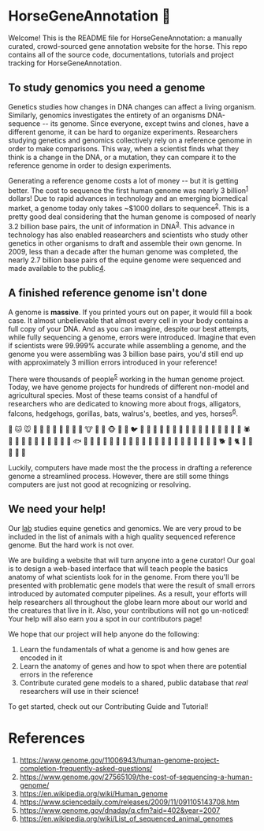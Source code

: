 # HorseGeneAnnotation  🐴
Welcome! This is the README file for HorseGeneAnnotation: a manually curated,
crowd-sourced gene annotation website for the horse. This repo contains all of
the source code, documentations, tutorials and project tracking for
HorseGeneAnnotation.

## To study genomics you need a genome 
Genetics studies how changes in DNA changes can affect a living organism.
Similarly, genomics investigates the entirety of an organisms DNA-sequence --
its genome. Since everyone, except twins and clones, have a different genome,
it can be hard to organize experiments. Researchers studying genetics and
genomics collectively rely on a reference genome in order to make comparisons.
This way, when a scientist finds what they think is a change in the DNA, or a
mutation, they can compare it to the reference genome in order to design
experiments. 

Generating a reference genome costs a lot of money -- but it is getting better.
The cost to sequence the first human genome was nearly 3
billion<sup>[1](#ref1)</sup> dollars! Due to rapid advances in technology and
an emerging biomedical market, a genome today only takes ~$1000 dollars to
sequence<sup>[2](#ref2)</sup>. This is a pretty good deal considering that the
human genome is composed of nearly 3.2 billion base pairs, the unit of
information in DNA<sup>[3](#ref3)</sup>. This advance in technology has also
enabled reasearchers and scientists who study other genetics in other organisms
to draft and assemble their own genome. In 2009, less than a decade after the
human genome was completed, the nearly 2.7 billion base pairs of the equine
genome were sequenced and made available to the public[4](#ref4).

## A finished reference genome isn't done
A genome is **massive**. If you printed yours out on paper, it would fill a
book case. It almost unbelievable that almost every cell in your body contains
a full copy of your DNA. And as you can imagine, despite our best attempts,
while fully sequencing a genome, errors were introduced. Imagine that even if
scientists were 99.999% accurate while assembling a genome, and the genome you
were assembling was 3 billion base pairs, you'd still end up with approximately
3 million errors introduced in your reference!

There were thousands of people<sup>[5](#5)</sup> working in the human genome
project. Today, we have genome projects for hundreds of different non-model and
agricultural species. Most of these teams consist of a handful of researchers
who are dedicated to knowing more about frogs, alligators, falcons, hedgehogs,
gorillas, bats, walrus's, beetles, and yes, horses<sup>[6](#6)</sup>.  

🐶 🐱 🐭 🐹 🐰 🦊 🐻 🐼 🐨 🐯 🦁 🐮 🐷 🐸 🐵 🐔 🐧 🐦 🐤 🦆 🦅 🦉 🦇 🐺 🐗 🐴 🐝 🐛 🦋 🐌 🐚 🐞 🐜 🦗 🕷 🦂 🐢 🐍 🦎 🐙 🦑 🦐 🦀 🐡 🐠 🐟 🐳 🦈 🐊 🐅 🐆 🦓 🦍 🐘 🦏 🐪 🐫 🦒 🐃 🐂 🐄 🐎 🐖 🐏 🐑 🐐 🦌 🐕 🐩 🐈 🐓 🦃 🐇 🐁 🐀  

Luckily, computers have made most the the process in drafting a reference genome a
streamlined process. However, there are still some things computers are just
not good at recognizing or resolving.

## We need your help!
Our [lab](https://www.equine.umn.edu/research/equine-genetics-and-genomics-laboratory) 
studies equine genetics and genomics. We are very proud to be included in the list
of animals with a high quality sequenced reference genome. But the hard work is not over.

We are building a website that will turn anyone into a gene curator! Our goal
is to design a web-based interface that will teach people the basics anatomy of
what scientists look for in the genome. From there you'll be presented with
problematic gene models that were the result of small errors introduced by
automated computer pipelines. As a result, your efforts will help researchers
all throughout the globe learn more about our world and the creatures that 
live in it. Also, your contributions will not go un-noticed! Your help will 
also earn you a spot in our contributors page!

We hope that our project will help anyone do the following:
1. Learn the fundamentals of what a genome is and how genes are encoded in it
2. Learn the anatomy of genes and how to spot when there are potential errors in the reference
3. Contribute curated gene models to a shared, public database that *real* researchers
will use in their science!

To get started, check out our Contributing Guide and Tutorial!

# References
1. <a name='#ref1'>https://www.genome.gov/11006943/human-genome-project-completion-frequently-asked-questions/</a>
2. <a name='#ref2'>https://www.genome.gov/27565109/the-cost-of-sequencing-a-human-genome/</a>
3. <a name='#ref3'>https://en.wikipedia.org/wiki/Human_genome</a>
4. <a name='#ref4'>https://www.sciencedaily.com/releases/2009/11/091105143708.htm</a>
5. <a name='#ref5'>https://www.genome.gov/dnaday/q.cfm?aid=402&year=2007</a>
6. <a name='#ref6'>https://en.wikipedia.org/wiki/List_of_sequenced_animal_genomes</a>
